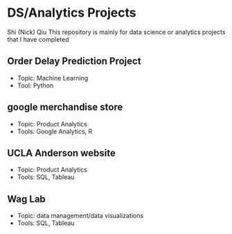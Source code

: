 # DS/Analytics Projects
Shi (Nick) Qiu
This repository is mainly for data science or analytics projects that I have completed

## Order Delay Prediction Project 
- Topic: Machine Learning
- Tool: Python

## google merchandise store
- Topic: Product Analytics
- Tools: Google Analytics, R

## UCLA Anderson website
- Topic: Product Analytics
- Tools: SQL, Tableau

## Wag Lab 
- Topic: data management/data visualizations
- Tools: SQL, Tableau



